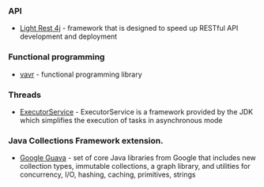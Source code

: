 ### API
* [Light Rest 4j](https://doc.networknt.com/getting-started/light-rest-4j/) - framework that is designed to speed up RESTful API development and deployment


### Functional programming
* [vavr](https://www.vavr.io/) - functional programming library

### Threads
* [ExecutorService](https://docs.oracle.com/javase/8/docs/api/java/util/concurrent/ExecutorService.html) - ExecutorService is a framework provided by the JDK which simplifies the execution of tasks in asynchronous mode

### Java Collections Framework extension.
* [Google Guava](https://github.com/google/guava) - set of core Java libraries from Google that includes new collection types, immutable collections, a graph library, and utilities for concurrency, I/O, hashing, caching, primitives, strings

